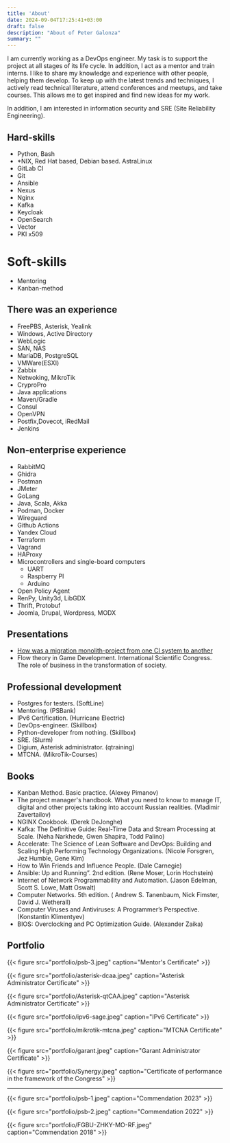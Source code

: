 ```yaml
---
title: 'About'
date: 2024-09-04T17:25:41+03:00
draft: false
description: "About of Peter Galonza"
summary: ""
---
```


I am currently working as a DevOps engineer. My task is to support the project at all stages of its life cycle. In addition, I act as a mentor and train interns. I like to share my knowledge and experience with other people, helping them develop. To keep up with the latest trends and techniques, I actively read technical literature, attend conferences and meetups, and take courses. This allows me to get inspired and find new ideas for my work.

In addition, I am interested in information security and SRE (Site Reliability Engineering).

## Hard-skills

- Python, Bash
- *NIX, Red Hat based, Debian based. AstraLinux
- GitLab CI
- Git
- Ansible
- Nexus
- Nginx
- Kafka
- Keycloak
- OpenSearch
- Vector
- PKI x509

# Soft-skills
- Mentoring
- Kanban-method

## There was an experience

- FreePBS, Asterisk, Yealink
- Windows, Active Directory
- WebLogic
- SAN, NAS
- MariaDB, PostgreSQL
- VMWare(ESXI)
- Zabbix
- Netwoking, MikroTik
- CryproPro
- Java applications
- Maven/Gradle
- Consul
- OpenVPN
- Postfix,Dovecot, iRedMail
- Jenkins

## Non-enterprise experience

- RabbitMQ
- Ghidra
- Postman
- JMeter
- GoLang
- Java, Scala, Akka
- Podman, Docker
- Wireguard
- Github Actions
- Yandex Cloud
- Terraform
- Vagrand
- HAProxy
- Мicrocontrollers and single-board computers
    - UART
    - Raspberry PI
    - Arduino
- Open Policy Agent
- RenPy, Unity3d, LibGDX
- Thrift, Protobuf
- Joomla, Drupal, Wordpress, MODX

## Presentations

- [How was a migration monolith-project from one CI system to another](https://rutube.ru/video/79c97b6cf220bf67c8cc76bb122d4183/)
- Flow theory in Game Development. International Scientific Congress. The role of business in the transformation of society.

## Professional development

- Postgres for testers. (SoftLine)
- Mentoring. (PSBank)
- IPv6 Certification. (Hurricane Electric)
- DevOps-engineer. (Skillbox)
- Python-developer from nothing. (Skillbox)
- SRE. (Slurm)
- Digium, Asterisk administrator. (qtraining)
- MTCNA. (MikroTik-Courses)

## Books

- Kanban Method. Basic practice. (Alexey Pimanov)
- The project manager's handbook. What you need to know to manage IT, digital and other projects taking into account Russian realities. (Vladimir Zavertailov)
- NGINX Cookbook. (Derek DeJonghe)
- Kafka: The Definitive Guide: Real-Time Data and Stream Processing at Scale. (Neha Narkhede, Gwen Shapira, Todd Palino)
- Accelerate: The Science of Lean Software and DevOps: Building and Scaling High Performing Technology Organizations. (Nicole Forsgren, Jez Humble, Gene Kim)
- How to Win Friends and Influence People. (Dale Carnegie)
- Ansible: Up and Running”. 2nd edition. (Rene Moser, Lorin Hochstein)
- Internet of Network Programmability and Automation. (Jason Edelman, Scott S. Lowe, Matt Oswalt)
- Computer Networks. 5th edition. ( Andrew S. Tanenbaum, Nick Fimster, David J. Wetherall)
- Computer Viruses and Antiviruses: A Programmer’s Perspective. (Konstantin Klimentyev)
- BIOS: Overclocking and PC Optimization Guide. (Alexander Zaika)

## Portfolio

{{< figure
    src="portfolio/psb-3.jpeg"
    caption="Mentor's Certificate"
    >}}

{{< figure
    src="portfolio/asterisk-dcaa.jpeg"
    caption="Asterisk Administrator Certificate"
    >}}

{{< figure
    src="portfolio/Asterisk-qtCAA.jpeg"
    caption="Asterisk Administrator Certificate"
    >}}

{{< figure
    src="portfolio/ipv6-sage.jpeg"
    caption="IPv6 Certificate"
    >}}

{{< figure
    src="portfolio/mikrotik-mtcna.jpeg"
    caption="MTCNA Certificate"
    >}}

{{< figure
    src="portfolio/garant.jpeg"
    caption="Garant Administrator Certificate"
    >}}

{{< figure
    src="portfolio/Synergy.jpeg"
    caption="Certificate of performance in the framework of the Congress"
    >}}

---

{{< figure
    src="portfolio/psb-1.jpeg"
    caption="Сommendation 2023"
    >}}

{{< figure
    src="portfolio/psb-2.jpeg"
    caption="Сommendation 2022"
    >}}

{{< figure
    src="portfolio/FGBU-ZHKY-MO-RF.jpeg"
    caption="Сommendation 2018"
    >}}
